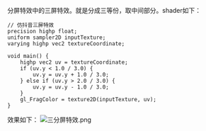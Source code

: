 分屏特效中的三屏特效。就是分成三等份，取中间部分。shader如下：
```
// 仿抖音三屏特效
precision highp float;
uniform sampler2D inputTexture;
varying highp vec2 textureCoordinate;

void main() {
    highp vec2 uv = textureCoordinate;
    if (uv.y < 1.0 / 3.0) {
        uv.y = uv.y + 1.0 / 3.0;
    } else if (uv.y > 2.0 / 3.0) {
        uv.y = uv.y - 1.0 / 3.0;
    }
    gl_FragColor = texture2D(inputTexture, uv);
}
```
效果如下：
![三分屏特效.png](https://upload-images.jianshu.io/upload_images/2103804-ed4fb57e8d74024c.png?imageMogr2/auto-orient/strip%7CimageView2/2/w/1240)

